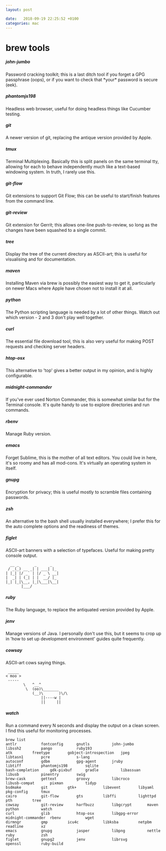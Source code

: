 ```yaml
---
layout: post

date:   2018-09-19 22:25:52 +0100
categories: mac
---
```

brew tools
==========

##### john-jumbo

Password cracking toolkit; this is a last ditch tool if you forget a GPG
passphrase (oops), or if you want to check that \*your\* password is
secure (eek).

##### phantomjs198

Headless web browser, useful for doing headless things like Cucumber
testing.

##### git

A newer version of git, replacing the antique version provided by Apple.

##### tmux

Terminal Multiplexing. Basically this is split panels on the same
terminal tty, allowing for each to behave independently much like a
text-based windowing system. In truth, I rarely use this.

##### git-flow

Git extensions to support Git Flow; this can be useful to start/finish
features from the command line.

##### git-review

Git extension for Gerrit; this allows one-line push-to-review, so long
as the changes have been squashed to a single commit.

##### tree

Display the tree of the current directory as ASCII-art; this is useful
for visualising and for documentation.

##### maven

Installing Maven via brew is possibly the easiest way to get it,
particularly on newer Macs where Apple have chosen not to install it at
all.

##### python

The Python scripting language is needed by a lot of other things. Watch
out which version - 2 and 3 don't play well together.

##### curl

The essential file download tool, this is also very useful for making
POST requests and checking server headers.

##### htop-osx

This alternative to 'top' gives a better output in my opinion, and is
highly configurable.

##### midnight-commander

If you've ever used Norton Commander, this is somewhat similar but for
the Terminal console. It's quite handy to use to explore directories and
run commands.

##### rbenv

Manage Ruby version.

##### emacs

Forget Sublime, this is the mother of all text editors. You could live
in here, it's so roomy and has all mod-cons. It's virtually an operating
system in itself.

##### gnupg

Encryption for privacy; this is useful mostly to scramble files
containing passwords.

##### zsh

An alternative to the bash shell usually installed everywhere; I prefer
this for the auto complete options and the readiness of themes.

##### figlet

ASCII-art banners with a selection of typefaces. Useful for making
pretty console output.

      __ _       _      _   
     / _(_) __ _| | ___| |_ 
    | |_| |/ _` | |/ _ \ __|
    |  _| | (_| | |  __/ |_ 
    |_| |_|\__, |_|\___|\__|
           |___/            

##### ruby

The Ruby language, to replace the antiquated version provided by Apple.

##### jenv

Manage versions of Java. I personally don't use this, but it seems to
crop up in 'how to set up development environment' guides quite
frequently.

##### cowsay

ASCII-art cows saying things.

     _____ 
    < moo >
     ----- 
            \   ^__^
             \  (oo)\_______
                (__)\       )\/\
                    ||----w |
                    ||     ||

##### watch

Run a command every N seconds and display the output on a clean screen.
I find this useful for monitoring processes.

    brew list
    antlr           fontconfig      gnutls          john-jumbo      libssh2         pango           ruby193
    atk         freetype        gobject-introspection   jpeg            libtasn1        pcre            s-lang
    autoconf        gdbm            gpg-agent       jruby           libtiff         phantomjs198        sqlite
    bash-completion     gdk-pixbuf      gradle          libassuan       libusb          pinentry        swig
    brew-cask       gettext         groovy          libcroco        libusb-compat       pixman          tidyp
    bsdmake         git         gtk+            libevent        libyaml         pkg-config      tmux
    cairo           git-flow        gts         libffi          lighttpd        pth         tree
    cowsay          git-review      harfbuzz        libgcrypt       maven           python          watch
    curl            glib            htop-osx        libgpg-error        midnight-commander  rbenv           wget
    dirmngr         gmp         icu4c           libksba         netpbm          readline        xz
    emacs           gnupg           jasper          libpng          nettle          ruby            zsh
    figlet          gnupg2          jenv            librsvg         openssl         ruby-build
